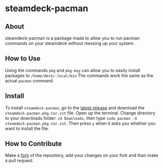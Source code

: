 # steamdeck-pacman

## About

steamdeck-pacman is a package made to allow you to run pacman commands on your steamdeck without messing up your system.

## How to Use

Using the commands `pkg` and `pkg-key` can allow you to easily install packages to `/home/deck/.local/bin`
The commands work the same as the actual `pacman` command.

## Install

To install `steamdeck-pacman`, go to the [latest release](https://github.com/Diablo2009/steamdeck-pacman/releases/latest) and download the `steamdeck-pacman.pkg.tar.zst` file. Open up the terminal.
Change directory to your downloads folder: `cd Downloads`, then type `sudo pacman -U steamdeck-pacman.pkg.tar.zst`. Then press `y` when it asks you whether you want to install the file.

## How to Contribute

Make a [fork](https://github.com/Diablo2009/steamdeck-pacman/fork) of the repository, add your changes on your fork and than make a pull request.
